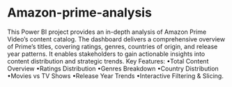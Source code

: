 # Amazon-prime-analysis
This Power BI project provides an in-depth analysis of Amazon Prime Video’s content catalog. The dashboard delivers a comprehensive overview of Prime’s titles, covering ratings, genres, countries of origin, and release year patterns. It enables stakeholders to gain actionable insights into content distribution and strategic trends. Key Features:
•Total Content Overview
•Ratings Distribution
•Genres Breakdown
•Country Distribution
•Movies vs TV Shows
•Release Year Trends
•Interactive Filtering & Slicing.
